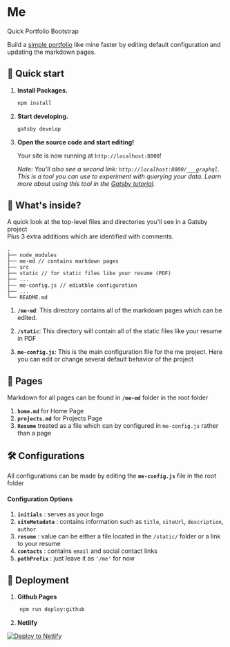 # Me

Quick Portfolio Bootstrap

Build a <a target="_blank" href="https://tunjioye.github.io/me">simple portfolio</a> like mine faster by editing default configuration and updating the markdown pages.

## 🚀 Quick start

1.  **Install Packages.**

    ```sh
    npm install
    ```

2.  **Start developing.**

    ```sh
    gatsby develop
    ```

3.  **Open the source code and start editing!**

    Your site is now running at `http://localhost:8000`!

    _Note: You'll also see a second link: _`http://localhost:8000/___graphql`_. This is a tool you can use to experiment with querying your data. Learn more about using this tool in the [Gatsby tutorial](https://www.gatsbyjs.org/tutorial/part-five/#introducing-graphiql)._

## 🧐 What's inside?

A quick look at the top-level files and directories you'll see in a Gatsby project<br />Plus 3 extra additions which are identified with comments.

    .
    ├── node_modules
    ├── me-md // contains markdown pages
    ├── src
    ├── static // for static files like your resume (PDF)
    ├── ...
    ├── me-config.js // ediatble configuration
    ├── ...
    └── README.md

1.  **`/me-md`**: This directory contains all of the markdown pages which can be edited.

2.  **`/static`**: This directory will contain all of the static files like your resume in PDF

3.  **`me-config.js`**: This is the main configuration file for the me project. Here you can edit or change several default behavior of the project

## 📄 Pages

Markdown for all pages can be found in **`/me-md`** folder in the root folder

1.  **`home.md`** for Home Page
2.  **`projects.md`** for Projects Page
3.  **`Resume`** treated as a file which can by configured in `me-config.js` rather than a page

## 🛠 Configurations

All configurations can be made by editing the **`me-config.js`** file in the root folder

#### Configuration Options

1. **`initials`** : serves as your logo
2. **`siteMetadata`** : contains information such as `title`, `siteUrl`, `description`, `author`
3. **`resume`** : value can be either a file located in the `/static/` folder or a link to your resume
4. **`contacts`** : contains `email` and social contact links
5. **`pathPrefix`** : just leave it as `'/me'` for now

## 💫 Deployment

1. **Github Pages**

```sh
    npm run deploy:github
```

2. **Netlify**

[![Deploy to Netlify](https://www.netlify.com/img/deploy/button.svg)](https://app.netlify.com/start/deploy?repository=https://github.com/gatsbyjs/gatsby-starter-default)
